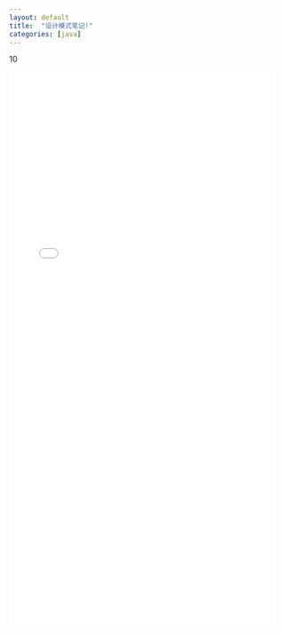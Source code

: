 ```yaml
---
layout: default
title:  "设计模式笔记!"
categories: [java]
---
```

10
<iframe id="mainiframe" width="95%" height="1000" src="/html/2019-12-18-设计模式笔记.html"  frameborder="0" scrolling="auto"></iframe>
<script>
	function changeFrameHeight(){
        var ifm= document.getElementById("mainiframe");
        ifm.height=document.documentElement.clientHeight;
    }

	changeFrameHeight();

    window.onresize=function(){ changeFrameHeight();}
</script>